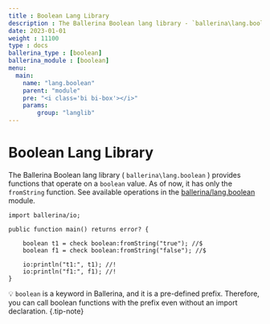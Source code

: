 ```yaml
---
title : Boolean Lang Library
description : The Ballerina Boolean lang library - `ballerina\lang.boolean` provides functions that operate on a `boolean` value.
date: 2023-01-01
weight : 11100
type : docs
ballerina_type : [boolean]
ballerina_module : [boolean]
menu:
  main:
    name: "lang.boolean"
    parent: "module"
    pre: "<i class='bi bi-box'></i>"
    params:
        group: "langlib"
---
```


# Boolean Lang Library

The Ballerina Boolean lang library ( `ballerina\lang.boolean` ) provides functions that operate on a `boolean` value.
As of now, it has only the `fromString` function.
See available operations in the [ballerina/lang.boolean](https://ballerina.io/spec/lang/master/#lang.boolean) module.

<!--more-->

```ballerina {filename="lang_boolean.bal" lines="5-6"  result="output"}
import ballerina/io;

public function main() returns error? {

    boolean t1 = check boolean:fromString("true"); //$
    boolean f1 = check boolean:fromString("false"); //$

    io:println("t1:", t1); //!
    io:println("f1:", f1); //!
}
```

💡 `boolean` is a keyword in Ballerina, and it is a pre-defined prefix.
Therefore, you can call boolean functions with the prefix even without an import declaration.
{.tip-note}
